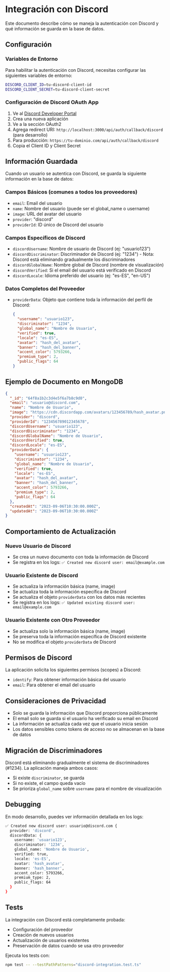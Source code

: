 # Integración con Discord

Este documento describe cómo se maneja la autenticación con Discord y qué información se guarda en la base de datos.

## Configuración

### Variables de Entorno

Para habilitar la autenticación con Discord, necesitas configurar las siguientes variables de entorno:

```bash
DISCORD_CLIENT_ID=tu-discord-client-id
DISCORD_CLIENT_SECRET=tu-discord-client-secret
```

### Configuración de Discord OAuth App

1. Ve al [Discord Developer Portal](https://discord.com/developers/applications)
2. Crea una nueva aplicación
3. Ve a la sección OAuth2
4. Agrega redirect URI: `http://localhost:3000/api/auth/callback/discord` (para desarrollo)
5. Para producción: `https://tu-dominio.com/api/auth/callback/discord`
6. Copia el Client ID y Client Secret

## Información Guardada

Cuando un usuario se autentica con Discord, se guarda la siguiente información en la base de datos:

### Campos Básicos (comunes a todos los proveedores)
- `email`: Email del usuario
- `name`: Nombre del usuario (puede ser el global_name o username)
- `image`: URL del avatar del usuario
- `provider`: "discord"
- `providerId`: ID único de Discord del usuario

### Campos Específicos de Discord
- `discordUsername`: Nombre de usuario de Discord (ej: "usuario123")
- `discordDiscriminator`: Discriminador de Discord (ej: "1234") - Nota: Discord está eliminando gradualmente los discriminadores
- `discordGlobalName`: Nombre global de Discord (nombre de visualización)
- `discordVerified`: Si el email del usuario está verificado en Discord
- `discordLocale`: Idioma preferido del usuario (ej: "es-ES", "en-US")

### Datos Completos del Proveedor
- `providerData`: Objeto que contiene toda la información del perfil de Discord:
  ```json
  {
    "username": "usuario123",
    "discriminator": "1234",
    "global_name": "Nombre de Usuario",
    "verified": true,
    "locale": "es-ES",
    "avatar": "hash_del_avatar",
    "banner": "hash_del_banner",
    "accent_color": 5793266,
    "premium_type": 2,
    "public_flags": 64
  }
  ```

## Ejemplo de Documento en MongoDB

```json
{
  "_id": "64f8a1b2c3d4e5f6a7b8c9d0",
  "email": "usuario@discord.com",
  "name": "Nombre de Usuario",
  "image": "https://cdn.discordapp.com/avatars/123456789/hash_avatar.png",
  "provider": "discord",
  "providerId": "123456789012345678",
  "discordUsername": "usuario123",
  "discordDiscriminator": "1234",
  "discordGlobalName": "Nombre de Usuario",
  "discordVerified": true,
  "discordLocale": "es-ES",
  "providerData": {
    "username": "usuario123",
    "discriminator": "1234",
    "global_name": "Nombre de Usuario",
    "verified": true,
    "locale": "es-ES",
    "avatar": "hash_del_avatar",
    "banner": "hash_del_banner",
    "accent_color": 5793266,
    "premium_type": 2,
    "public_flags": 64
  },
  "createdAt": "2023-09-06T10:30:00.000Z",
  "updatedAt": "2023-09-06T10:30:00.000Z"
}
```

## Comportamiento de Actualización

### Nuevo Usuario de Discord
- Se crea un nuevo documento con toda la información de Discord
- Se registra en los logs: `✅ Created new discord user: email@example.com`

### Usuario Existente de Discord
- Se actualiza la información básica (name, image)
- Se actualiza toda la información específica de Discord
- Se actualiza el objeto `providerData` con los datos más recientes
- Se registra en los logs: `✅ Updated existing discord user: email@example.com`

### Usuario Existente con Otro Proveedor
- Se actualiza solo la información básica (name, image)
- Se preserva toda la información específica de Discord existente
- No se modifica el objeto `providerData` de Discord

## Permisos de Discord

La aplicación solicita los siguientes permisos (scopes) a Discord:
- `identify`: Para obtener información básica del usuario
- `email`: Para obtener el email del usuario

## Consideraciones de Privacidad

- Solo se guarda la información que Discord proporciona públicamente
- El email solo se guarda si el usuario ha verificado su email en Discord
- La información se actualiza cada vez que el usuario inicia sesión
- Los datos sensibles como tokens de acceso no se almacenan en la base de datos

## Migración de Discriminadores

Discord está eliminando gradualmente el sistema de discriminadores (#1234). La aplicación maneja ambos casos:
- Si existe `discriminator`, se guarda
- Si no existe, el campo queda vacío
- Se prioriza `global_name` sobre `username` para el nombre de visualización

## Debugging

En modo desarrollo, puedes ver información detallada en los logs:

```bash
✅ Created new discord user: usuario@discord.com {
  provider: 'discord',
  discordData: {
    username: 'usuario123',
    discriminator: '1234',
    global_name: 'Nombre de Usuario',
    verified: true,
    locale: 'es-ES',
    avatar: 'hash_avatar',
    banner: 'hash_banner',
    accent_color: 5793266,
    premium_type: 2,
    public_flags: 64
  }
}
```

## Tests

La integración con Discord está completamente probada:
- Configuración del proveedor
- Creación de nuevos usuarios
- Actualización de usuarios existentes
- Preservación de datos cuando se usa otro proveedor

Ejecuta los tests con:
```bash
npm test -- --testPathPatterns="discord-integration.test.ts"
```